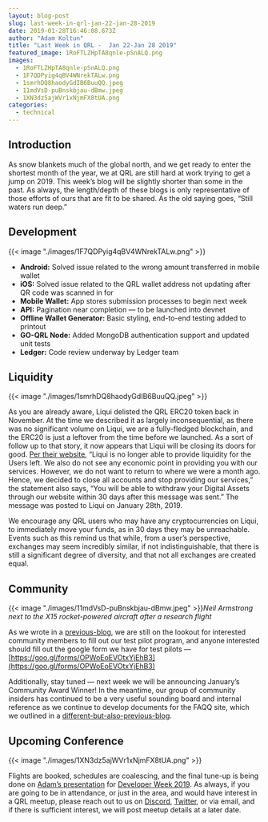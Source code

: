 ```yaml
---
layout: blog-post
slug: last-week-in-qrl-jan-22-jan-28-2019
date: 2019-01-28T16:46:08.673Z
author: "Adam Koltun"
title: "Last Week in QRL -  Jan 22-Jan 28 2019"
featured_image: 1RoFTLZHpTA8qnle-pSnALQ.png
images:
  - 1RoFTLZHpTA8qnle-pSnALQ.png
  - 1F7QDPyig4qBV4WNrekTALw.png
  - 1smrhDQ8haodyGdIB6BuuQQ.jpeg
  - 11mdVsD-puBnskbjau-dBmw.jpeg
  - 1XN3dz5ajWVr1xNjmFX8tUA.png
categories: 
  - technical 
---
```


## Introduction

As snow blankets much of the global north, and we get ready to enter the shortest month of the year, we at QRL are still hard at work trying to get a jump on 2019. This week’s blog will be slightly shorter than some in the past. As always, the length/depth of these blogs is only representative of those efforts of ours that are fit to be shared. As the old saying goes, “Still waters run deep.”

## Development

{{< image "./images/1F7QDPyig4qBV4WNrekTALw.png" >}}

* **Android:** Solved issue related to the wrong amount transferred in mobile wallet
* **iOS:** Solved issue related to the QRL wallet address not updating after QR code was scanned in for
* **Mobile Wallet:** App stores submission processes to begin next week
* **API:** Pagination near completion — to be launched into devnet
* **Offline Wallet Generator:** Basic styling, end-to-end testing added to printout
* **GO-QRL Node:** Added MongoDB authentication support and updated unit tests
* **Ledger:** Code review underway by Ledger team

## Liquidity

{{< image "./images/1smrhDQ8haodyGdIB6BuuQQ.jpeg" >}}

As you are already aware, Liqui delisted the QRL ERC20 token back in November. At the time we described it as largely inconsequential, as there was no significant volume on Liqui, we are a fully-fledged blockchain, and the ERC20 is just a leftover from the time before we launched. As a sort of follow up to that story, it now appears that Liqui will be closing its doors for good. [Per their website](https://liqui.io/), “Liqui is no longer able to provide liquidity for the Users left. We also do not see any economic point in providing you with our services. However, we do not want to return to where we were a month ago. Hence, we decided to close all accounts and stop providing our services,” the statement also says, “You will be able to withdraw your Digital Assets through our website within 30 days after this message was sent.” The message was posted to Liqui on January 28th, 2019.

We encourage any QRL users who may have any cryptocurrencies on Liqui, to immediately move your funds, as in 30 days they may be unreachable. Events such as this remind us that while, from a user’s perspective, exchanges may seem incredibly similar, if not indistinguishable, that there is still a significant degree of diversity, and that not all exchanges are created equal.

## Community

{{< image "./images/11mdVsD-puBnskbjau-dBmw.jpeg" >}}*Neil Armstrong next to the X15 rocket-powered aircraft after a research flight*

As we wrote in a [previous-blog](/blog/last-week-at-qrl-jan-15th-21st), we are still on the lookout for interested community members to fill out our test pilot program, and anyone interested should fill out the google form we have for test pilots — [https://goo.gl/forms/OPWoEoEVOtxYjEhB3](https://goo.gl/forms/OPWoEoEVOtxYjEhB3)

Additionally, stay tuned — next week we will be announcing January’s Community Award Winner! In the meantime, our group of community insiders has continued to be a very useful sounding board and internal reference as we continue to develop documents for the FAQQ site, which we outlined in a [different-but-also-previous-blog](/blog/last-week-in-qrl-jan-7-jan-14-2019).

## Upcoming Conference

{{< image "./images/1XN3dz5ajWVr1xNjmFX8tUA.png" >}}

Flights are booked, schedules are coalescing, and the final tune-up is being done on [Adam’s presentation](https://developerweek2019.sched.com/speaker/adam_koltun.1yz9ak9c) for [Developer Week 2019](https://www.developerweek.com/). As always, if you are going to be in attendance, or just in the area, and would have interest in a QRL meetup, please reach out to us on [Discord](/discord), [Twitter](https://twitter.com/QRLedger), or via email, and if there is sufficient interest, we will post meetup details at a later date.